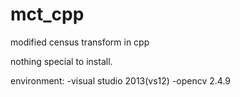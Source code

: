 # mct_cpp
modified census transform in cpp


nothing special to install.

environment:
  -visual studio 2013(vs12)
  -opencv 2.4.9
 
